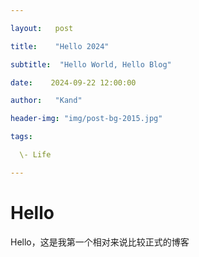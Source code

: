 ```yaml
---

layout:   post

title:    "Hello 2024"

subtitle:  "Hello World, Hello Blog"

date:    2024-09-22 12:00:00

author:   "Kand"

header-img: "img/post-bg-2015.jpg"

tags:

  \- Life

---
```




# Hello



Hello，这是我第一个相对来说比较正式的博客




